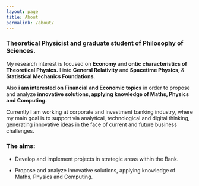 ```yaml
---
layout: page
title: About
permalink: /about/
---
```


 
### Theoretical Physicist and graduate student of Philosophy of Sciences.

My research interest is focused on **Economy** and **ontic characteristics of Theoretical Physics.** I into **General Relativity** and **Spacetime Physics**, & **Statistical Mechanics Foundations**.

Also **i am interested on Financial and Economic topics** in order to propose and analyze **innovative solutions, applying knowledge of Maths, Physics and Computing.**
<br>

Currently I am working at corporate and investment banking industry, where my main goal is to support via analytical, technological and digital thinking, generating innovative ideas in the face of current and future business challenges. <br>

 
### The aims:<br>


- Develop and implement projects in strategic areas within the Bank.<br>


- Propose and analyze innovative solutions, applying knowledge of Maths, Physics and Computing.<br>


